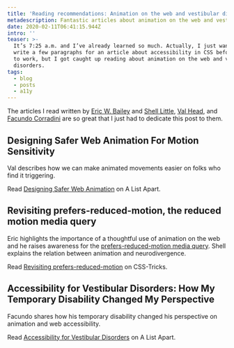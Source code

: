 ```yaml
---
title: 'Reading recommendations: Animation on the web and vestibular disorders'
metadescription: Fantastic articles about animation on the web and vestibular disorders.
date: 2020-02-11T06:41:15.944Z
intro: ''
teaser: >-
  It’s 7:25 a.m. and I’ve already learned so much. Actually, I just wanted to
  write a few paragraphs for an article about accessibility in CSS before I go
  to work, but I got caught up reading about animation on the web and vestibular
  disorders.
tags:
  - blog
  - posts
  - a11y
---
```


The articles I read written by [Eric W. Bailey](https://ericwbailey.design/) and [Shell Little](https://twitter.com/ShellELittle), [Val Head](https://valhead.com/), and [Facundo Corradini](https://twitter.com/fcorradini) are so great that I just had to dedicate this post to them.

## Designing Safer Web Animation For Motion Sensitivity

Val describes how we can make animated movements easier on folks who find it triggering.

Read [Designing Safer Web Animation](https://alistapart.com/article/designing-safer-web-animation-for-motion-sensitivity/) on A List Apart.

## Revisiting prefers-reduced-motion, the reduced motion media query

Eric highlights the importance of a thoughtful use of animation on the web and he raises awareness for the [prefers-reduced-motion media query](https://developer.mozilla.org/en-US/docs/Web/CSS/@media/prefers-reduced-motion). Shell explains the relation between animation and neurodivergence.

Read [Revisiting prefers-reduced-motion](https://css-tricks.com/revisiting-prefers-reduced-motion-the-reduced-motion-media-query/) on CSS-Tricks.

## Accessibility for Vestibular Disorders: How My Temporary Disability Changed My Perspective

Facundo shares how his temporary disability c﻿hanged his perspective on animation and web accessibility.

Read [Accessibility for Vestibular Disorders](https://alistapart.com/article/accessibility-for-vestibular/) on A List Apart.
